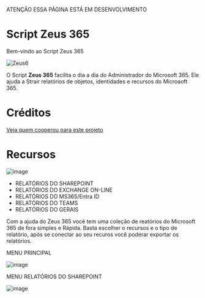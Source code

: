 
ATENÇÃO ESSA PÁGINA ESTÁ EM DESENVOLVIMENTO

# Script Zeus 365

Bem-vindo ao Script Zeus 365 <br>

![Zeus6](https://github.com/user-attachments/assets/25c417dc-6545-4691-baaa-b46f2054c9e0)
<br>

O Script **Zeus 365** facilita o dia a dia do Administrador do Microsoft 365. Ele ajuda a Strair relatórios de objetos, identidades e recursos do Microaoft 365.
<br>

# Créditos

[Veja quem cooperou para este projeto](https://github.com/Wanderson304/Script-Zeus-365/wiki/Cr%C3%A9ditos)

# Recursos

![image](https://github.com/user-attachments/assets/b31a72e5-43d5-4347-bd35-800850d9f8a1)
<br>

- RELATÓRIOS DO SHAREPOINT            
- RELATÓRIOS DO EXCHANGE ON-LINE   
- RELATÓRIOS DO MS365/Entra ID     
- RELATÓRIOS DO TEAMS             
- RELATÓRIOS DO GERAIS

Com a ajuda do Zeus 365 você tem uma coleção de reatórios do Microsoft 365 de fora simples e Rápida.
Basta escolher o recursos e o tipo de relatório, após se conectar ao seu recuros você poderar exportar os relatórios.
<br>

MENU PRINCIPAL
<br>

![image](https://github.com/user-attachments/assets/f4951653-621b-4446-b6e0-6ad9d2e3d896)
<br>

MENU RELATÓRIOS DO SHAREPOINT
<br>

![image](https://github.com/user-attachments/assets/8da996ff-3290-40b4-8980-7964827b74a5)
<br>




